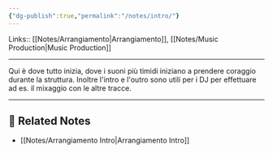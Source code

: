 ```yaml
---
{"dg-publish":true,"permalink":"/notes/intro/"}
---
```


Links:: [[Notes/Arrangiamento\|Arrangiamento]], [[Notes/Music Production\|Music Production]]

---
Qui è dove tutto inizia, dove i suoni più timidi iniziano a prendere coraggio durante la struttura. Inoltre l'intro e l'outro sono utili per i DJ per effettuare ad es. il mixaggio con le altre tracce.





---
## 🔗 Related Notes

- [[Notes/Arrangiamento Intro\|Arrangiamento Intro]]


